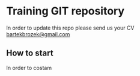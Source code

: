 # Training GIT repository

In order to update this repo please send us your CV  bartekbrozek@gmail.com

## How to start

In order to costam
